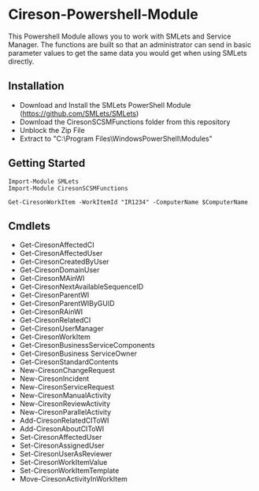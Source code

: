 # Cireson-Powershell-Module
This Powershell Module allows you to work with SMLets and Service Manager.  The functions are built so that an administrator can send in basic parameter values to get the same data you would get when using SMLets directly.

## Installation
* Download and Install the SMLets PowerShell Module (https://github.com/SMLets/SMLets)
* Download the CiresonSCSMFunctions folder from this repository
* Unblock the Zip File
* Extract to "C:\Program Files\WindowsPowerShell\Modules"

## Getting Started
```
Import-Module SMLets
Import-Module CiresonSCSMFunctions

Get-CiresonWorkItem -WorkItemId "IR1234" -ComputerName $ComputerName
```
## Cmdlets 
* Get-CiresonAffectedCI
* Get-CiresonAffectedUser
* Get-CiresonCreatedByUser
* Get-CiresonDomainUser
* Get-CiresonMAinWI
* Get-CiresonNextAvailableSequenceID
* Get-CiresonParentWI
* Get-CiresonParentWIByGUID
* Get-CiresonRAinWI
* Get-CiresonRelatedCI
* Get-CiresonUserManager
* Get-CiresonWorkItem
* Get-CiresonBusinessServiceComponents
* Get-CiresonBusiness ServiceOwner
* Get-CiresonStandardContents
* New-CiresonChangeRequest
* New-CiresonIncident
* New-CiresonServiceRequest
* New-CiresonManualActivity
* New-CiresonReviewActivity
* New-CiresonParallelActivity
* Add-CiresonRelatedCIToWI
* Add-CiresonAboutCIToWI
* Set-CiresonAffectedUser
* Set-CiresonAssignedUser
* Set-CiresonUserAsReviewer
* Set-CiresonWorkItemValue
* Set-CiresonWorkItemTemplate
* Move-CiresonActivityInWorkItem
